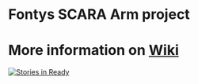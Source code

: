# Fontys SCARA Arm project
# More information on [Wiki](https://github.com/MinorAR/Fontys_SCARA_Arm/wiki)
[![Stories in Ready](https://badge.waffle.io/MinorAR/Fontys_SCARA_Arm.png?label=ready&title=Ready)](https://waffle.io/MinorAR/Fontys_SCARA_Arm)
